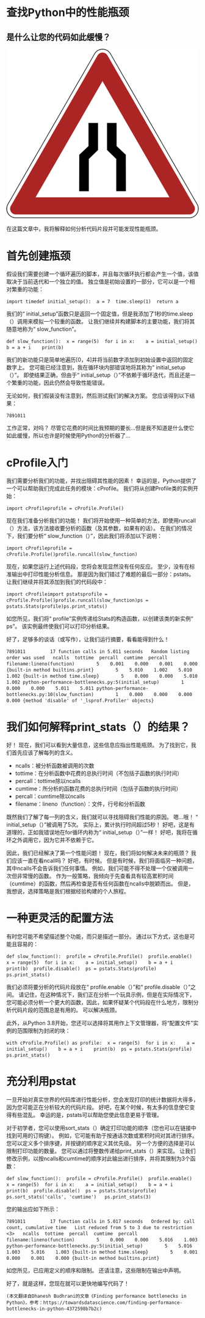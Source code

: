 # 查找Python中的性能瓶颈
## 是什么让您的代码如此缓慢？
![](1*cyjaeCDWLukm850p_I7r_A.png)

在这篇文章中，我将解释如何分析代码片段并可能发现性能瓶颈。
# 首先创建瓶颈

假设我们需要创建一个循环遍历的脚本，并且每次循环执行都会产生一个值，该值取决于当前迭代和一个独立的值。 独立值是初始设置的一部分，它可以是一个相对繁重的功能：
```
import timedef initial_setup():  a = 7  time.sleep(1)  return a
```

我们的“ initial_setup”函数只是返回一个固定值，但是我添加了1秒的time.sleep（）调用来模拟一个较重的函数。 让我们继续并构建脚本的主要功能，我们将其随意地称为“ slow_function”。
```
def slow_function():  x = range(5)  for i in x:    a = initial_setup()    b = a + i    print(b)
```

我们的新功能只是简单地遍历[0，4]并将当前数字添加到初始设置中返回的固定数字上。 您可能已经注意到，我在循环块内部错误地将其称为“ initial_setup（）”。 即使结果正确，但由于“ initial_setup（）”不依赖于循环迭代，而且还是一个繁重的功能，因此仍然会导致性能错误。

无论如何，我们假装没有注意到，然后测试我们的解决方案。 您应该得到以下结果：
```
7891011
```

工作正常，对吗？ 尽管它花费的时间比我预期的要长...但是我不知道是什么使它如此缓慢，所以也许是时候使用Python的分析器了...
# cProfile入门

我们需要分析我们的功能，并找出阻碍其性能的因素！ 幸运的是，Python提供了一个可以帮助我们完成此任务的模块：cProfile。 我们将从创建Profile类的实例开始：
```
import cProfileprofile = cProfile.Profile()
```

现在我们准备分析我们的功能！ 我们将开始使用一种简单的方法，即使用runcall（）方法，该方法接收要分析的函数（及其参数，如果有的话）。 在我们的情况下，我们要分析“ slow_function（）”，因此我们将添加以下说明：
```
import cProfileprofile = cProfile.Profile()profile.runcall(slow_function)
```

现在，如果您运行上述代码段，您将会发现显然没有任何反应。 至少，没有在标准输出中打印性能分析信息。 那是因为我们错过了难题的最后一部分：pstats。 让我们继续并将其添加到我们的代码段中：
```
import cProfileimport pstatsprofile = cProfile.Profile()profile.runcall(slow_function)ps = pstats.Stats(profile)ps.print_stats()
```

如您所见，我们将“ profile”实例传递给Stats的构造函数，以创建该类的新实例“ ps”。 该实例最终使我们可以打印分析结果。

好了，足够多的谈话（或写作），让我们运行摘要，看看能得到什么！
```
7891011         17 function calls in 5.011 seconds   Random listing order was used   ncalls  tottime  percall  cumtime  percall filename:lineno(function)        5    0.001    0.000    0.001    0.000 {built-in method builtins.print}        5    5.010    1.002    5.010    1.002 {built-in method time.sleep}        5    0.000    0.000    5.010    1.002 python-performance-bottlenecks.py:5(initial_setup)        1    0.000    0.000    5.011    5.011 python-performance-bottlenecks.py:10(slow_function)        1    0.000    0.000    0.000    0.000 {method 'disable' of '_lsprof.Profiler' objects}
```
# 我们如何解释print_stats（）的结果？

好！ 现在，我们可以看到大量信息，这些信息应指出性能瓶颈。 为了找到它，我们首先应该了解每列的含义。
+ ncalls：被分析函数被调用的次数
+ tottime：在分析函数中花费的总执行时间（不包括子函数的执行时间）
+ percall：tottime除以ncalls
+ cumtime：所分析的函数花费的总执行时间（包括子函数的执行时间）
+ percall：cumtime除以ncalls
+ filename：lineno（function）：文件，行号和分析函数

既然我们了解了每一列的含义，我们就可以寻找阻碍我们性能的原因。 嗯...哦！ “ initial_setup（）”被调用了5次。 实际上，累计执行时间超过5秒！ 好吧，这是有道理的，正如我错误地在for循环内称为“ initial_setup（）”一样！ 好吧，我将在循环之外调用它，因为它并不依赖于它。

因此，我们已经解决了第一个性能问题！ 现在，我们将如何解决未来的瓶颈？ 我们应该一直在看ncall吗？ 好吧，有时候。 但是有时候，我们将面临另一种问题，其中ncalls不会告诉我们任何事情。 例如，我们可能不得不处理一个仅被调用一次但非常慢的函数。 作为一般策略，我倾向于先查看具有较高累积时间（cumtime）的函数，然后再检查是否有任何函数在ncalls中脱颖而出。 但是，我想说，选择策略是我们根据经验构建的个人旅程。
# 一种更灵活的配置方法

有时您可能不希望描述整个功能，而只是描述一部分。 通过以下方式，这也是可能且容易的：
```
def slow_function():  profile = cProfile.Profile()  profile.enable()  x = range(5)  for i in x:    a = initial_setup()    b = a + i    print(b)  profile.disable()  ps = pstats.Stats(profile)  ps.print_stats()
```

我们必须将要分析的代码片段放在“ profile.enable（）”和“ profile.disable（）”之间。 请记住，在这种情况下，我们正在分析一个玩具示例，但是在实际情况下，您可能必须分析一个更大的函数，因此，如果怀疑某个代码段在什么地方，限制分析代码片段的范围总是有用的。 可以解决瓶颈。

此外，从Python 3.8开始，您还可以选择将其用作上下文管理器，将“配置文件”实例的范围限制为封闭的块：
```
with cProfile.Profile() as profile:  x = range(5)  for i in x:    a = initial_setup()    b = a + i    print(b)  ps = pstats.Stats(profile)  ps.print_stats()
```
# 充分利用pstat

一旦开始对真实世界的代码库进行性能分析，您会发现打印的统计数据将大得多，因为您可能正在分析较大的代码片段。 好吧，在某个时候，有太多的信息使它变得有些混乱。 幸运的是，pstats可以帮助您使此信息更易于管理。

对于初学者，您可以使用sort_stats（）确定打印功能的顺序（您也可以在链接中找到可用的订购键）。 例如，它可能有助于按通话次数或累积时间对其进行排序。 您可以定义多个排序键，并按键的顺序定义其优先级。 另一个方便的选择是可以限制打印功能的数量。 您可以通过将整数传递给print_stats（）来实现。 让我们修改示例，以按ncalls和cumtime的顺序对此输出进行排序，并将其限制为3个函数：
```
def slow_function():  profile = cProfile.Profile()  profile.enable()  x = range(5)  for i in x:    a = initial_setup()    b = a + i    print(b)  profile.disable()  ps = pstats.Stats(profile)  ps.sort_stats('calls', 'cumtime')   ps.print_stats(3)
```

您的输出应如下所示：
```
7891011         17 function calls in 5.017 seconds   Ordered by: call count, cumulative time   List reduced from 5 to 3 due to restriction <3>   ncalls  tottime  percall  cumtime  percall filename:lineno(function)        5    0.000    0.000    5.016    1.003 python-performance-bottlenecks.py:5(initial_setup)        5    5.016    1.003    5.016    1.003 {built-in method time.sleep}        5    0.001    0.000    0.001    0.000 {built-in method builtins.print}
```

如您所见，已应用定义的顺序和限制。 还请注意，这些限制在输出中声明。

好了，就是这样，您现在就可以更快地编写代码了！
```
(本文翻译自Dhanesh Budhrani的文章《Finding performance bottlenecks in Python》，参考：https://towardsdatascience.com/finding-performance-bottlenecks-in-python-4372598b7b2c)
```
